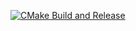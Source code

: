 [![CMake Build and Release](https://github.com/viperpi5/identitytheft/actions/workflows/compile.yml/badge.svg)](https://github.com/viperpi5/identitytheft/actions/workflows/compile.yml)